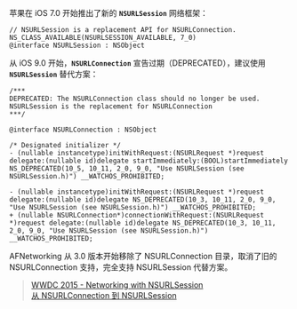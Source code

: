 
苹果在 iOS 7.0 开始推出了新的 **`NSURLSession`** 网络框架：

```obj-c
// NSURLSession is a replacement API for NSURLConnection.
NS_CLASS_AVAILABLE(NSURLSESSION_AVAILABLE, 7_0)
@interface NSURLSession : NSObject
```

从 iOS 9.0 开始，**`NSURLConnection`** 宣告过期（DEPRECATED），建议使用 **`NSURLSession`** 替代方案：

```obj-c
/***
DEPRECATED: The NSURLConnection class should no longer be used.  NSURLSession is the replacement for NSURLConnection 
***/

@interface NSURLConnection : NSObject

/* Designated initializer */
- (nullable instancetype)initWithRequest:(NSURLRequest *)request delegate:(nullable id)delegate startImmediately:(BOOL)startImmediately NS_DEPRECATED(10_5, 10_11, 2_0, 9_0, "Use NSURLSession (see NSURLSession.h)") __WATCHOS_PROHIBITED;

- (nullable instancetype)initWithRequest:(NSURLRequest *)request delegate:(nullable id)delegate NS_DEPRECATED(10_3, 10_11, 2_0, 9_0, "Use NSURLSession (see NSURLSession.h)") __WATCHOS_PROHIBITED;
+ (nullable NSURLConnection*)connectionWithRequest:(NSURLRequest *)request delegate:(nullable id)delegate NS_DEPRECATED(10_3, 10_11, 2_0, 9_0, "Use NSURLSession (see NSURLSession.h)") __WATCHOS_PROHIBITED;
```

AFNetworking 从 3.0 版本开始移除了 NSURLConnection 目录，取消了旧的  NSURLConnection 支持，完全支持 NSURLSession 代替方案。

> [WWDC 2015 - Networking with NSURLSession](https://developer.apple.com/videos/play/wwdc2015/711/)  
> [从 NSURLConnection 到 NSURLSession](http://blog.csdn.net/icash/article/details/44651765)  

